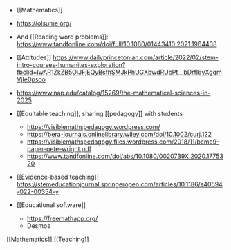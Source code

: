 - [[Mathematics]]

- https://olsume.org/

- And [[Reading word problems]]: https://www.tandfonline.com/doi/full/10.1080/01443410.2021.1964438

- [[Attitudes]] https://www.dailyprincetonian.com/article/2022/02/stem-intro-courses-humanites-exploration?fbclid=IwAR1ZkZB5OiJFjEQyBsfhSMJkPhUGXbwdRUcPt__bDrfI6yXgqmVjIe0psco

- https://www.nap.edu/catalog/15269/the-mathematical-sciences-in-2025

- [[Equitable teaching]], sharing [[pedagogy]] with students
	-  https://visiblemathspedagogy.wordpress.com/
	-  https://bera-journals.onlinelibrary.wiley.com/doi/10.1002/curj.122
	-  https://visiblemathspedagogy.files.wordpress.com/2018/11/bcme9-paper-pete-wright.pdf
	-  https://www.tandfonline.com/doi/abs/10.1080/0020739X.2020.1775320

- [[Evidence-based teaching]] https://stemeducationjournal.springeropen.com/articles/10.1186/s40594-022-00354-y

- [[Educational software]]
	-  https://freemathapp.org/
	-  Desmos

[[Mathematics]] [[Teaching]]
